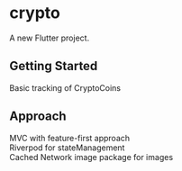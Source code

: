 # crypto

A new Flutter project.

## Getting Started

Basic tracking of CryptoCoins

## Approach
MVC with feature-first approach  
Riverpod for stateManagement  
Cached Network image package for images
